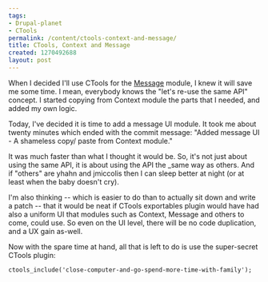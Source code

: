 ```yaml
---
tags:
- Drupal-planet
- CTools
permalink: /content/ctools-context-and-message/
title: CTools, Context and Message
created: 1270492688
layout: post
---
```

When I decided I'll use CTools for the <a href="http://drupal.org/project/message">Message</a> module, I knew it will save me some time. I mean, everybody knows the "let's re-use the same API" concept. I started copying from Context module the parts that I needed, and added my own logic.

Today, I've decided it is time to add a message UI module. It took me about twenty minutes which ended with the commit message: "Added message UI - A shameless copy/ paste from Context module."

It was much faster than what I thought it would be. So, it's not just about using the same API, it is about using the API the _same way as others. And if "others" are yhahn and jmiccolis then I can sleep better at night (or at least when the baby doesn't cry).

I'm also thinking -- which is easier to do than to actually sit down and write a patch -- that it would be neat if CTools exportables plugin would have had also a uniform UI that modules such as Context, Message and others to come, could use. So even on the UI level, there will be no code duplication, and a UX gain as-well.

Now with the spare time at hand, all that is left to do is use the super-secret CTools plugin:
```
ctools_include('close-computer-and-go-spend-more-time-with-family');
```
